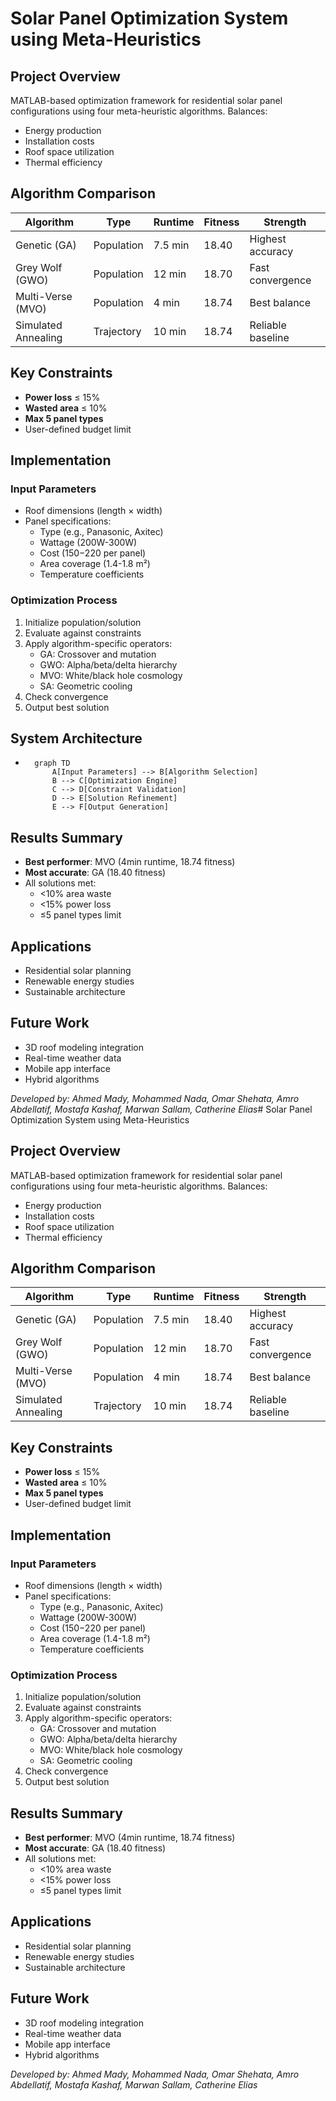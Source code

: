 # Solar Panel Optimization System using Meta-Heuristics

## Project Overview
MATLAB-based optimization framework for residential solar panel configurations using four meta-heuristic algorithms. Balances:
- Energy production
- Installation costs
- Roof space utilization
- Thermal efficiency

## Algorithm Comparison

| Algorithm        | Type       | Runtime | Fitness | Strength          |
|------------------|------------|---------|---------|-------------------|
| Genetic (GA)     | Population | 7.5 min | 18.40   | Highest accuracy  |
| Grey Wolf (GWO)  | Population | 12 min  | 18.70   | Fast convergence  |
| Multi-Verse (MVO)| Population | 4 min   | 18.74   | Best balance      |
| Simulated Annealing | Trajectory | 10 min | 18.74   | Reliable baseline |

## Key Constraints
- **Power loss** ≤ 15%
- **Wasted area** ≤ 10%
- **Max 5 panel types**
- User-defined budget limit

## Implementation

### Input Parameters
- Roof dimensions (length × width)
- Panel specifications:
  - Type (e.g., Panasonic, Axitec)
  - Wattage (200W-300W)
  - Cost ($150-$220 per panel)
  - Area coverage (1.4-1.8 m²)
  - Temperature coefficients

### Optimization Process
1. Initialize population/solution
2. Evaluate against constraints
3. Apply algorithm-specific operators:
   - GA: Crossover and mutation
   - GWO: Alpha/beta/delta hierarchy
   - MVO: White/black hole cosmology
   - SA: Geometric cooling
4. Check convergence
5. Output best solution

## System Architecture
- 
    ```mermaid
      graph TD
          A[Input Parameters] --> B[Algorithm Selection]
          B --> C[Optimization Engine]
          C --> D[Constraint Validation]
          D --> E[Solution Refinement]
          E --> F[Output Generation]

## Results Summary
- **Best performer**: MVO (4min runtime, 18.74 fitness)
- **Most accurate**: GA (18.40 fitness)
- All solutions met:
  - <10% area waste
  - <15% power loss
  - ≤5 panel types limit

## Applications
- Residential solar planning
- Renewable energy studies
- Sustainable architecture

## Future Work
- 3D roof modeling integration
- Real-time weather data
- Mobile app interface
- Hybrid algorithms

*Developed by: Ahmed Mady, Mohammed Nada, Omar Shehata, Amro Abdellatif, Mostafa Kashaf, Marwan Sallam, Catherine Elias*# Solar Panel Optimization System using Meta-Heuristics

## Project Overview
MATLAB-based optimization framework for residential solar panel configurations using four meta-heuristic algorithms. Balances:
- Energy production
- Installation costs
- Roof space utilization
- Thermal efficiency

## Algorithm Comparison

| Algorithm        | Type       | Runtime | Fitness | Strength          |
|------------------|------------|---------|---------|-------------------|
| Genetic (GA)     | Population | 7.5 min | 18.40   | Highest accuracy  |
| Grey Wolf (GWO)  | Population | 12 min  | 18.70   | Fast convergence  |
| Multi-Verse (MVO)| Population | 4 min   | 18.74   | Best balance      |
| Simulated Annealing | Trajectory | 10 min | 18.74   | Reliable baseline |

## Key Constraints
- **Power loss** ≤ 15%
- **Wasted area** ≤ 10%
- **Max 5 panel types**
- User-defined budget limit

## Implementation

### Input Parameters
- Roof dimensions (length × width)
- Panel specifications:
  - Type (e.g., Panasonic, Axitec)
  - Wattage (200W-300W)
  - Cost ($150-$220 per panel)
  - Area coverage (1.4-1.8 m²)
  - Temperature coefficients

### Optimization Process
1. Initialize population/solution
2. Evaluate against constraints
3. Apply algorithm-specific operators:
   - GA: Crossover and mutation
   - GWO: Alpha/beta/delta hierarchy
   - MVO: White/black hole cosmology
   - SA: Geometric cooling
4. Check convergence
5. Output best solution

## Results Summary
- **Best performer**: MVO (4min runtime, 18.74 fitness)
- **Most accurate**: GA (18.40 fitness)
- All solutions met:
  - <10% area waste
  - <15% power loss
  - ≤5 panel types limit

## Applications
- Residential solar planning
- Renewable energy studies
- Sustainable architecture

## Future Work
- 3D roof modeling integration
- Real-time weather data
- Mobile app interface
- Hybrid algorithms

*Developed by: Ahmed Mady, Mohammed Nada, Omar Shehata, Amro Abdellatif, Mostafa Kashaf, Marwan Sallam, Catherine Elias*
